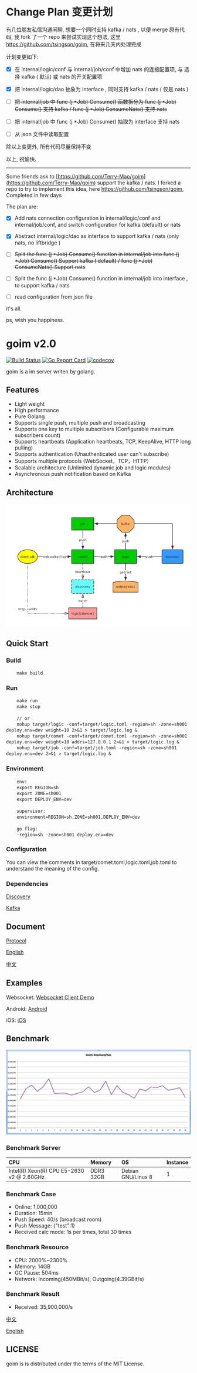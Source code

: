# Change Plan 变更计划

有几位朋友私信沟通闲聊, 想要一个同时支持 kafka / nats , 以便 merge 原有代码, 我 fork 了一个 repo 来尝试实现这个想法, 这里 https://github.com/tsingson/goim, 在将来几天内处理完成



计划变更如下:
  - [x] 在 internal/logic/conf 与 internal/job/conf 中增加 nats 的连接配置项, 与 选择 kafka ( 默认) 或 nats 的开关配置项

  - [x] 把 internal/logic/dao 抽象为 interface , 同时支持 kafka / nats ( 仅是 nats )

  - [ ] ~~把 internal/job 中 func (j *Job) Consume() 函数拆分为  func (j *Job) Consume() 支持 kafka / func (j *Job) ConsumeNats()  支持 nats~~

 - [ ] 把 internal/job 中 func (j *Job) Consume() 抽取为 interface 支持 nats

 - [ ] 从 json 文件中读取配置

除以上变更外, 所有代码尽量保持不变

以上, 祝愉快.

----------------

Some friends ask to [https://github.com/Terry-Mao/goim](https://github.com/Terry-Mao/goim) support the kafka / nats. 
I forked a repo to try to implement this idea, here https://github.com/tsingson/goim, Completed in few days



The plan  are:

   - [x] Add nats connection configuration in internal/logic/conf and internal/job/conf, and switch configuration for kafka (default) or nats
   - [x] Abstract internal/logic/dao as interface to support kafka / nats (only nats, no liftbridge )

   - [ ] ~~Split the func (j *Job) Consume() function in internal/job into func (j *Job) Consume() Support kafka ( default) / func (j *Job) ConsumeNats() Support nats~~
   - [ ] Split the  func (j *Job) Consume() function in internal/job into interface , to support kafka / nats 
   - [ ] read configuration from json file 

it's all.

ps, wish you happiness.





goim v2.0
==============
[![Build Status](https://travis-ci.org/Terry-Mao/goim.svg?branch=master)](https://travis-ci.org/Terry-Mao/goim) 
[![Go Report Card](https://goreportcard.com/badge/github.com/Terry-Mao/goim)](https://goreportcard.com/report/github.com/Terry-Mao/goim)
[![codecov](https://codecov.io/gh/Terry-Mao/goim/branch/master/graph/badge.svg)](https://codecov.io/gh/Terry-Mao/goim)

goim is a im server writen by golang.

## Features
 * Light weight
 * High performance
 * Pure Golang
 * Supports single push, multiple push and broadcasting
 * Supports one key to multiple subscribers (Configurable maximum subscribers count)
 * Supports heartbeats (Application heartbeats, TCP, KeepAlive, HTTP long pulling)
 * Supports authentication (Unauthenticated user can't subscribe)
 * Supports multiple protocols (WebSocket，TCP，HTTP）
 * Scalable architecture (Unlimited dynamic job and logic modules)
 * Asynchronous push notification based on Kafka

## Architecture
![arch](./docs/arch.png)

## Quick Start

### Build
```
    make build
```

### Run
```
    make run
    make stop

    // or
    nohup target/logic -conf=target/logic.toml -region=sh -zone=sh001 deploy.env=dev weight=10 2>&1 > target/logic.log &
    nohup target/comet -conf=target/comet.toml -region=sh -zone=sh001 deploy.env=dev weight=10 addrs=127.0.0.1 2>&1 > target/logic.log &
    nohup target/job -conf=target/job.toml -region=sh -zone=sh001 deploy.env=dev 2>&1 > target/logic.log &

```
### Environment
```
    env:
    export REGION=sh
    export ZONE=sh001
    export DEPLOY_ENV=dev

    supervisor:
    environment=REGION=sh,ZONE=sh001,DEPLOY_ENV=dev

    go flag:
    -region=sh -zone=sh001 deploy.env=dev
```
### Configuration
You can view the comments in target/comet.toml,logic.toml,job.toml to understand the meaning of the config.

### Dependencies
[Discovery](https://github.com/Bilibili/discovery)

[Kafka](https://kafka.apache.org/quickstart)

## Document
[Protocol](./docs/protocol.png)

[English](./README_en.md)

[中文](./README_cn.md)

## Examples
Websocket: [Websocket Client Demo](https://github.com/Terry-Mao/goim/tree/master/examples/javascript)

Android: [Android](https://github.com/roamdy/goim-sdk)

iOS: [iOS](https://github.com/roamdy/goim-oc-sdk)

## Benchmark
![benchmark](./docs/benchmark.jpg)

### Benchmark Server
| CPU | Memory | OS | Instance |
| :---- | :---- | :---- | :---- |
| Intel(R) Xeon(R) CPU E5-2630 v2 @ 2.60GHz  | DDR3 32GB | Debian GNU/Linux 8 | 1 |

### Benchmark Case
* Online: 1,000,000
* Duration: 15min
* Push Speed: 40/s (broadcast room)
* Push Message: {"test":1}
* Received calc mode: 1s per times, total 30 times

### Benchmark Resource
* CPU: 2000%~2300%
* Memory: 14GB
* GC Pause: 504ms
* Network: Incoming(450MBit/s), Outgoing(4.39GBit/s)

### Benchmark Result
* Received: 35,900,000/s

[中文](./docs/benchmark_cn.md)

[English](./docs/benchmark_en.md)

## LICENSE
goim is is distributed under the terms of the MIT License.
